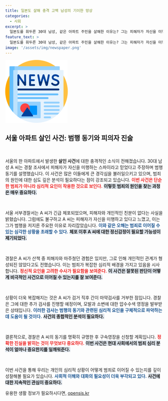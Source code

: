 ```yaml
---
title: 일본도 살해 충격 고백 남성의 기이한 망상
categories:
  - 사회
excerpt: >
  일본도를 휘두른 30대 남성, 같은 아파트 주민을 살해한 이유는? 그는 피해자가 자신을 미행하는 스파이로 착각했다고 밝히며, 경찰은 범행 동기를 추가 조사 중입니다. 긴장감 넘치는 사건의 전말을 확인해 보세요!
feature_text: >
  일본도를 휘두른 30대 남성, 같은 아파트 주민을 살해한 이유는? 그는 피해자가 자신을 미행하는 스파이로 착각했다고 밝히며, 경찰은 범행 동기를 추가 조사 중입니다. 긴장감 넘치는 사건의 전말을 확인해 보세요!
image: '/assets/img/newspaper.png'
---
```


<p><img src="/assets/img/newspaper.png" alt="kimp 속보" /></p>

<h2 data-ke-size="size26">서울 아파트 살인 사건: 범행 동기와 피의자 진술</h2>

<p data-ke-size="size16">&nbsp;</p>

<p>서울의 한 아파트에서 발생한 <b>살인 사건</b>에 대한 충격적인 소식이 전해졌습니다. 30대 남성 A 씨는 경찰 조사에서 피해자가 자신을 미행하는 스파이라고 믿었다고 주장하며 범행 동기를 설명했습니다. 이 사건은 많은 이들에게 큰 경각심을 불러일으키고 있으며, 범죄의 원인에 대한 심도 깊은 분석이 필요하다는 점이 강조되고 있습니다. <b><span style="color: #ee2323;">이번 사건은 단순한 범죄가 아니라 심리적 요인이 작용한 것으로 보인다.</span></b> <b><span style="background-color: #21538527;">이렇듯 범죄의 원인을 찾는 과정은 매우 중요하다.</span></b> </p>

<p data-ke-size="size16">&nbsp;</p>

<p>서울 서부경찰서는 A 씨가 긴급 체포되었으며, 피해자와 개인적인 친분이 없다는 사실을 밝혔습니다. 그럼에도 불구하고 A 씨는 피해자가 자신을 미행하고 있다고 느꼈고, 이는 그가 범행을 저지른 주요한 이유로 자리잡았습니다. <b><span style="color: #1a5490;">이와 같은 오해는 범죄로 이어질 수 있는 심각한 상황을 초래할 수 있다.</span></b> <b><span style="background-color: #21538527;">체포 이후 A 씨에 대한 정신감정이 필요할 가능성이 제기되었다.</span></b> </p>

<p data-ke-size="size16">&nbsp;</p>

<p>경찰은 A 씨가 산책 중 피해자와 마주쳤던 경험은 있지만, 그로 인해 개인적인 관계가 형성되진 않았다고도 전했습니다. 이는 범죄가 복잡한 심리적 배경을 가지고 있음을 시사합니다. <b><span style="color: #ee2323;">정신적 요인을 고려한 수사가 필요함을 보여준다.</span></b> <b><span style="background-color: #21538527;">이 사건은 잘못된 판단이 어떻게 비극적인 사건으로 이어질 수 있는지를 잘 보여준다.</span></b></p>

<p data-ke-size="size16">&nbsp;</p>

<p>상황이 더욱 복잡해지는 것은 A 씨가 검거 직후 간이 마약검사를 거부한 점입니다. 경찰은 그에 대한 추가 검사를 진행할 예정이며, 모발과 소변에 대한 압수수색 영정을 발부받은 상태입니다. <b><span style="color: #1a5490;">이러한 검사는 범행의 동기와 관련된 심리적 요인을 구체적으로 파악하는 데 도움이 될 것이다.</span></b> <b><span style="background-color: #21538527;">사건의 종합적인 분석이 필요하다.</span></b></p>

<p data-ke-size="size16">&nbsp;</p>

<p>결론적으로, 경찰은 A 씨의 동기를 명확히 규명한 후 구속영장을 신청할 계획입니다. <b><span style="color: #ee2323;">정확한 진실을 밝히는 것이 무엇보다 중요하다.</span></b> <b><span style="background-color: #21538527;">이번 사건은 현대 사회에서의 범죄 심리 분석이 얼마나 중요한지를 일깨워준다.</span></b> </p>

<p data-ke-size="size16">&nbsp;</p>

<p>이번 사건을 통해 우리는 개인의 심리적 상황이 어떻게 범죄로 이어질 수 있는지를 깊이 성찰해볼 필요가 있습니다. <b><span style="color: #1a5490;">사회적 이해와 대화의 필요성이 더욱 부각되고 있다.</span></b> <b><span style="background-color: #21538527;">사건에 대한 지속적인 관심이 중요하다.</span></b></p>
유용한 생활 정보가 필요하시다면, <a href="https://opensis.kr" rel="dofollow">opensis.kr</a>


